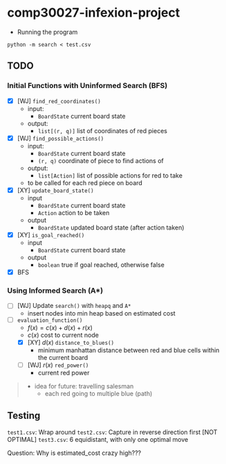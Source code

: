 # comp30027-infexion-project

* Running the program
```
python -m search < test.csv
```

## TODO
### Initial Functions with Uninformed Search (BFS)
* [x] [WJ] `find_red_coordinates()`
  * input:
    * `BoardState` current board state
  * output:
    * `list[(r, q)]` list of coordinates of red pieces
* [x] [WJ] `find_possible_actions()`
  * input: 
    * `BoardState` current board state
    * `(r, q)` coordinate of piece to find actions of
  * output: 
    * `list[Action]` list of possible actions for red to take 
  * to be called for each red piece on board
* [x] [XY] `update_board_state()`
  * input
    * `BoardState` current board state
    * `Action` action to be taken
  * output
    * `BoardState` updated board state (after action taken)
* [x] [XY] `is_goal_reached()`
  * input
    * `BoardState` current board state
  * output
    * `boolean` true if goal reached, otherwise false
* [x] BFS 

### Using Informed Search (A*)
* [ ] [WJ] Update `search()` with `heapq` and `A*`
  * insert nodes into min heap based on estimated cost
* [ ] `evaluation_function()`
  * $f(x) = c(x) + d(x) + r(x)$
  * $c(x)$ cost to current node
  * [x] [XY] $d(x)$ `distance_to_blues()`
    * minimum manhattan distance between red and blue cells within the current board
  * [ ] [WJ] $r(x)$ `red_power()`
    * current red power

> * idea for future: travelling salesman
>   * each red going to multiple blue (path)

## Testing

`test1.csv`: Wrap around
`test2.csv`: Capture in reverse direction first [NOT OPTIMAL]
`test3.csv`: 6 equidistant, with only one optimal move

Question: Why is estimated_cost crazy high???